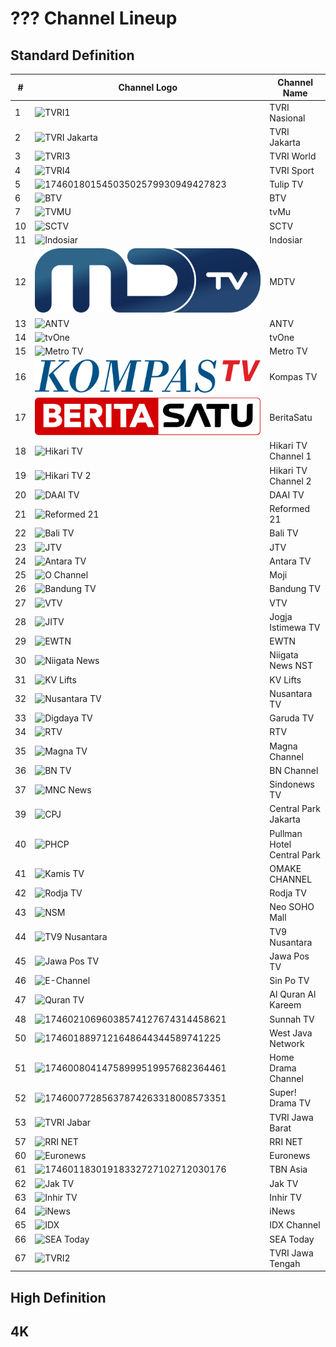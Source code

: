 # ??? Channel Lineup
## Standard Definition
\# | Channel Logo | Channel Name
-- | -- | --
1 | ![TVRI1](https://upload.wikimedia.org/wikipedia/commons/e/eb/TVRILogo2019.svg) | TVRI Nasional
2 | ![TVRI Jakarta](https://upload.wikimedia.org/wikipedia/commons/9/90/TVRI_JAKARTA_2023.svg) | TVRI Jakarta
3 | ![TVRI3](https://upload.wikimedia.org/wikipedia/commons/6/64/TVRI-World.svg) | TVRI World
4 | ![TVRI4](https://upload.wikimedia.org/wikipedia/commons/9/9e/TVRI_Sport_2022.svg) | TVRI Sport
5 | ![17460180154503502579930949427823](https://github.com/user-attachments/assets/b439e7d3-7d78-4368-8469-326b34d3b614) | Tulip TV
6 | ![BTV](https://github.com/user-attachments/assets/708b87c7-d902-4f21-8860-e933a10dd3fb) | BTV
7 | ![TVMU](https://upload.wikimedia.org/wikipedia/id/d/d0/TvMu.png) | tvMu
10 | ![SCTV](https://upload.wikimedia.org/wikipedia/commons/c/cc/SCTV_Logo.svg) | SCTV
11 | ![Indosiar](https://upload.wikimedia.org/wikipedia/commons/c/c8/Indosiar_2015.svg) | Indosiar
12 | ![NET.](https://github.com/TG635-alt126xA/ExtendedMaster113/raw/refs/heads/main/MDTV_logo.svg) | MDTV
13 | ![ANTV](https://github.com/user-attachments/assets/a721ff00-3370-4951-98d0-d11aeaff38f5) | ANTV
14 | ![tvOne](https://github.com/user-attachments/assets/48e10835-ad8c-4e61-bc18-e1d4e814058c) | tvOne
15 | ![Metro TV](https://github.com/user-attachments/assets/3ccac20d-a2b8-4fb4-84c6-49370d3eb923) | Metro TV
16 | ![Kompas TV](https://github.com/TG635-alt126xA/ExtendedMaster113/raw/refs/heads/main/KOMPAS_TV_(2017).svg) | Kompas TV
17 | ![IDTV](https://github.com/TG635-alt126xA/ExtendedMaster113/raw/refs/heads/main/BeritaSatu_(Flat).svg) | BeritaSatu
18 | ![Hikari TV](https://upload.wikimedia.org/wikipedia/commons/4/45/Hikari-TV_logo.svg) | Hikari TV Channel 1
19 | ![Hikari TV 2](https://github.com/user-attachments/assets/6d8fe639-a096-49b0-80c4-b70af3b2fd99) | Hikari TV Channel 2
20 | ![DAAI TV](https://upload.wikimedia.org/wikipedia/commons/f/fc/DAAI_TV.svg) | DAAI TV
21 | ![Reformed 21](https://upload.wikimedia.org/wikipedia/id/5/57/Reformed21.png) | Reformed 21
22 | ![Bali TV](https://upload.wikimedia.org/wikipedia/id/b/b9/BaliTV_2014.png) | Bali TV
23 | ![JTV](https://upload.wikimedia.org/wikipedia/commons/c/ca/JTV_%28Indonesian_TV_channel%29_2022.svg) | JTV
24 | ![Antara TV](https://upload.wikimedia.org/wikipedia/commons/c/cf/ANTARA_TV.jpg) | Antara TV
25 | ![O Channel](https://upload.wikimedia.org/wikipedia/commons/c/c9/Moji_blue.svg) | Moji
26 | ![Bandung TV](https://upload.wikimedia.org/wikipedia/commons/3/32/Logo_bdg_tv_2016.png) | Bandung TV
27 | ![VTV](https://upload.wikimedia.org/wikipedia/commons/6/6d/VTV_Indonesia_2023.svg) | VTV
28 | ![JITV](https://upload.wikimedia.org/wikipedia/commons/e/ee/Jogja_Istimewa_TV.jpg) | Jogja Istimewa TV
29 | ![EWTN](https://upload.wikimedia.org/wikipedia/en/c/c8/EWTN_Logo_and_Wordmark_%282016%29.svg) | EWTN
30 | ![Niigata News](https://github.com/user-attachments/assets/e0db4c58-88d3-4a87-ba3c-7c8e48b75661) | Niigata News NST
31 | ![KV Lifts](https://github.com/user-attachments/assets/95a5b203-0e69-4df6-aaa6-a3d28ea1352a) | KV Lifts
32 | ![Nusantara TV](https://upload.wikimedia.org/wikipedia/commons/9/91/Nusantara_TV_Symbol.svg) | Nusantara TV
33 | ![Digdaya TV](https://github.com/user-attachments/assets/3af02073-1c1f-4a43-b244-33268d934ca0) | Garuda TV
34 | ![RTV](https://github.com/user-attachments/assets/9b39e2ac-b13f-4141-bb80-61cc4fb103ff) | RTV
35 | ![Magna TV](https://upload.wikimedia.org/wikipedia/commons/8/83/MagnaChannel.png) | Magna Channel
36 | ![BN TV](https://upload.wikimedia.org/wikipedia/commons/5/54/BN_Channel.png) | BN Channel
37 | ![MNC News](https://upload.wikimedia.org/wikipedia/commons/8/83/Sindo_News_TV_%282023%29.svg) | Sindonews TV
39 | ![CPJ](https://upload.wikimedia.org/wikipedia/id/8/8d/Central_Park.svg) | Central Park Jakarta
40 | ![PHCP](https://upload.wikimedia.org/wikipedia/id/f/fb/Pullman_Hotels_and_Resorts.png) | Pullman Hotel Central Park
41 | ![Kamis TV](https://github.com/user-attachments/assets/63457efb-5774-4769-91cc-1262822fbf05) | OMAKE CHANNEL
42 | ![Rodja TV](https://upload.wikimedia.org/wikipedia/id/b/b3/Rodja_TV.png) | Rodja TV
43 | ![NSM](https://upload.wikimedia.org/wikipedia/commons/5/5a/Neo_Soho.svg) | Neo SOHO Mall
44 | ![TV9 Nusantara](https://upload.wikimedia.org/wikipedia/id/e/ed/TV9_Nusantara.png) | TV9 Nusantara
45 | ![Jawa Pos TV](https://upload.wikimedia.org/wikipedia/commons/7/77/Jawa_Pos_TV_2024.svg) | Jawa Pos TV
46 | ![E-Channel](https://upload.wikimedia.org/wikipedia/commons/e/e8/Sin_Po_TV.svg) | Sin Po TV
47 | ![Quran TV](https://upload.wikimedia.org/wikipedia/commons/1/15/%D9%82%D9%86%D8%A7%D8%A9_%D8%A7%D9%84%D9%82%D8%B1%D8%A2%D9%86_%D8%A7%D9%84%D9%83%D8%B1%D9%8A%D9%85.svg) | Al Quran Al Kareem
48 | ![17460210696038574127674314458621](https://github.com/user-attachments/assets/4190e043-11b1-4a86-9e56-27cc52db18b1) | Sunnah TV
50 | ![1746018897121648644344589741225](https://github.com/user-attachments/assets/9e17eb8b-bbd8-4b0b-b8db-49fb1c00de2d) | West Java Network
51 | ![17460080414758999519957682364461](https://github.com/user-attachments/assets/f7428e39-2528-4050-a525-f9ce199fcf07) | Home Drama Channel
52 | ![17460077285637874263318008573351](https://github.com/user-attachments/assets/cbc830a7-a5f3-4419-a521-2b17f69081b8) | Super! Drama TV
53 | ![TVRI Jabar](https://upload.wikimedia.org/wikipedia/commons/6/64/TVRI_Jawa_Barat_2023.svg) | TVRI Jawa Barat
57 | ![RRI NET](https://upload.wikimedia.org/wikipedia/commons/7/7b/Logo_RRI_NET_2023.png) | RRI NET
60 | ![Euronews](https://upload.wikimedia.org/wikipedia/commons/4/46/Euronews_2016_logo.svg) | Euronews
61 | ![17460118301918332727102712030176](https://github.com/user-attachments/assets/bf2eef23-882f-48b0-ac19-f2b71be70f5c) | TBN Asia
62 | ![Jak TV](https://upload.wikimedia.org/wikipedia/id/c/cc/Logo_Jak_TV_%282018%29.png) | Jak TV
63 | ![Inhir TV](https://upload.wikimedia.org/wikipedia/commons/a/a2/INHILTV.png) | Inhir TV
64 | ![iNews](https://upload.wikimedia.org/wikipedia/commons/a/a1/INews.svg) | iNews
65 | ![IDX](https://upload.wikimedia.org/wikipedia/commons/c/cb/IDX_Channel.png) | IDX Channel
66 | ![SEA Today](https://upload.wikimedia.org/wikipedia/commons/c/c5/SEA_Today_Indonesia_Logo.png) | SEA Today
67 | ![TVRI2](https://upload.wikimedia.org/wikipedia/commons/d/df/TVRI_Jawa_Tengah_2023.svg) | TVRI Jawa Tengah
## High Definition
## 4K
